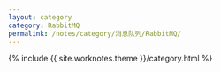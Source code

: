 ```yaml
---
layout: category
category: RabbitMQ
permalink: /notes/category/消息队列/RabbitMQ/
---
```

{% include {{ site.worknotes.theme }}/category.html %}